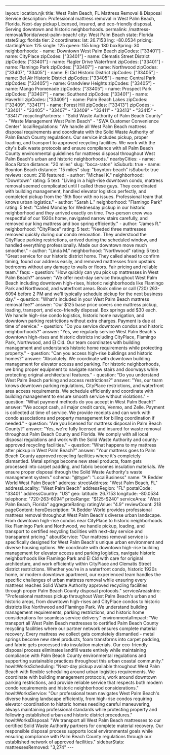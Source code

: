 ---
layout: location.njk
title: West Palm Beach, FL Mattress Removal & Disposal Service
description: Professional mattress removal in West Palm Beach, Florida. Next-day pickup Licensed, insured, and eco-friendly disposal. Serving downtown and historic neighborhoods.
permalink: /mattress-removal/florida/west-palm-beach/
city: West Palm Beach state: Florida stateSlug: florida tier: 2 coordinates: lat: 26.7153 lng: -80.0534 pricing: startingPrice: 125 single: 125 queen: 155 king: 180 boxSpring: 30 neighborhoods: - name: Downtown West Palm Beach zipCodes: ["33401"] - name: CityPlace zipCodes: ["33401"] - name: Clematis Street District zipCodes: ["33401"] - name: Flagler Drive Waterfront zipCodes: ["33401"] - name: Flamingo Park zipCodes: ["33407"] - name: Northwood zipCodes: ["33407", "33405"] - name: El Cid Historic District zipCodes: ["33405"] - name: Bel Air Historic District zipCodes: ["33405"] - name: Central Park zipCodes: ["33405"] - name: Grandview Heights zipCodes: ["33405"] - name: Mango Promenade zipCodes: ["33405"] - name: Prospect Park zipCodes: ["33407"] - name: Southend zipCodes: ["33401"] - name: Haverhill zipCodes: ["33409"] - name: Palm Beach Lakes zipCodes: ["33409", "33417"] - name: Forest Hill zipCodes: ["33413"] zipCodes: - "33401" - "33405" - "33407" - "33409" - "33411" - "33413" - "33415" - "33417" recyclingPartners: - "Solid Waste Authority of Palm Beach County" - "Waste Management West Palm Beach" - "SWA Customer Convenience Center" localRegulations: "We handle all West Palm Beach mattress disposal requirements and coordinate with the Solid Waste Authority of Palm Beach County regulations. Our service includes pickup, proper loading, and transport to approved recycling facilities. We work with the city's bulk waste protocols and ensure compliance with all Palm Beach County environmental guidelines for mattress disposal throughout West Palm Beach's urban and historic neighborhoods." nearbyCities: - name: Boca Raton distance: "20 miles" slug: "boca-raton" isSuburb: true - name: Boynton Beach distance: "15 miles" slug: "boynton-beach" isSuburb: true reviews: count: 218 featured: - author: "Michael K." neighborhood: "Downtown" rating: 5 text: "Living in a high-rise downtown condo, mattress removal seemed complicated until I called these guys. They coordinated with building management, handled elevator logistics perfectly, and completed pickup from the 15th floor with no issues. Professional team that knows urban logistics." - author: "Sarah L." neighborhood: "Flamingo Park" rating: 5 text: "Called Monday for Wednesday pickup in our historic neighborhood and they arrived exactly on time. Two-person crew was respectful of our 1920s home, navigated narrow stairs carefully, and removed our king mattress and box spring efficiently." - author: "James R." neighborhood: "CityPlace" rating: 5 text: "Needed three mattresses removed quickly during our condo renovation. They understood the CityPlace parking restrictions, arrived during the scheduled window, and handled everything professionally. Made our downtown move much smoother." - author: "Linda M." neighborhood: "Northwood" rating: 5 text: "Great service for our historic district home. They called ahead to confirm timing, found our address easily, and removed mattresses from upstairs bedrooms without any damage to walls or floors. Fair pricing and reliable team." faqs: - question: "How quickly can you pick up mattresses in West Palm Beach?" answer: "We offer next-day service throughout West Palm Beach including downtown high-rises, historic neighborhoods like Flamingo Park and Northwood, and waterfront areas. Book online or call (720) 263-6094 before 2 PM and we'll typically schedule pickup for the next business day." - question: "What's included in your West Palm Beach mattress removal fee?" answer: "Our $125 base price covers one mattress pickup, loading, transport, and eco-friendly disposal. Box springs add $30 each. We handle high-rise condo logistics, historic home navigation, and downtown parking restrictions without extra charges. Payment is due at time of service." - question: "Do you service downtown condos and historic neighborhoods?" answer: "Yes, we regularly service West Palm Beach's downtown high-rises and historic districts including CityPlace, Flamingo Park, Northwood, and El Cid. Our team coordinates with building management and understands historic home requirements while protecting property." - question: "Can you access high-rise buildings and historic homes?" answer: "Absolutely. We coordinate with downtown building management for elevator access and parking. For historic neighborhoods, we bring proper equipment to navigate narrow stairs and doorways while protecting original architectural features." - question: "Do you understand West Palm Beach parking and access restrictions?" answer: "Yes, our team knows downtown parking regulations, CityPlace restrictions, and waterfront area access requirements. We schedule efficiently and coordinate with building management to ensure smooth service without violations." - question: "What payment methods do you accept in West Palm Beach?" answer: "We accept cash, all major credit cards, Venmo, and Zelle. Payment is collected at time of service. We provide receipts and can work with condo associations and property management for billing coordination if needed." - question: "Are you licensed for mattress disposal in Palm Beach County?" answer: "Yes, we're fully licensed and insured for waste removal throughout Palm Beach County and Florida. We comply with all local disposal regulations and work with the Solid Waste Authority and county-approved recycling facilities." - question: "What happens to my mattress after pickup in West Palm Beach?" answer: "Your mattress goes to Palm Beach County approved recycling facilities where it's completely dismantled. Metal springs become new steel products, foam gets processed into carpet padding, and fabric becomes insulation materials. We ensure proper disposal through the Solid Waste Authority's waste management system." schema: "@type": "LocalBusiness" name: "A Bedder World West Palm Beach" address: streetAddress: "West Palm Beach, FL" addressLocality: "West Palm Beach" addressRegion: "FL" postalCode: "33401" addressCountry: "US" geo: latitude: 26.7153 longitude: -80.0534 telephone: "720-263-6094" priceRange: "$125-$240" serviceArea: "West Palm Beach, Florida" aggregateRating: ratingValue: "4.9" reviewCount: 218 pageContent: heroDescription: "A Bedder World provides professional mattress removal throughout West Palm Beach's diverse urban landscape. From downtown high-rise condos near CityPlace to historic neighborhoods like Flamingo Park and Northwood, we handle pickup, loading, and transport to certified recycling facilities with next-day service and transparent pricing." aboutService: "Our mattress removal service is specifically designed for West Palm Beach's unique urban environment and diverse housing options. We coordinate with downtown high-rise building management for elevator access and parking logistics, navigate historic neighborhoods like Flamingo Park and El Cid with care for original architecture, and work efficiently within CityPlace and Clematis Street district restrictions. Whether you're in a waterfront condo, historic 1920s home, or modern downtown apartment, our experienced team handles the specific challenges of urban mattress removal while ensuring every mattress reaches Solid Waste Authority approved recycling facilities through proper Palm Beach County disposal protocols." serviceAreasIntro: "Professional mattress pickup throughout West Palm Beach's urban and historic areas, from downtown high-rises and CityPlace condos to historic districts like Northwood and Flamingo Park. We understand building management requirements, parking restrictions, and historic home considerations for seamless service delivery." environmentalImpact: "We transport all West Palm Beach mattresses to certified Palm Beach County recycling facilities where our partner network ensures complete material recovery. Every mattress we collect gets completely dismantled - metal springs become new steel products, foam transforms into carpet padding, and fabric gets processed into insulation materials. Our eco-friendly disposal process eliminates landfill waste entirely while maintaining compliance with Palm Beach County environmental regulations and supporting sustainable practices throughout this urban coastal community." howItWorksScheduling: "Next-day pickup available throughout West Palm Beach with flexible scheduling around urban logistics requirements. We coordinate with building management protocols, work around downtown parking restrictions, and provide reliable service that respects both modern condo requirements and historic neighborhood considerations." howItWorksService: "Our professional team navigates West Palm Beach's diverse housing landscape efficiently, from high-rise condos requiring elevator coordination to historic homes needing careful maneuvering, always maintaining professional standards while protecting property and following established urban and historic district procedures." howItWorksDisposal: "We transport all West Palm Beach mattresses to our certified Solid Waste Authority partners for complete material recovery. Our responsible disposal process supports local environmental goals while ensuring compliance with Palm Beach County regulations through our established network of approved facilities." sidebarStats: mattressesRemoved: "3,274" ---
